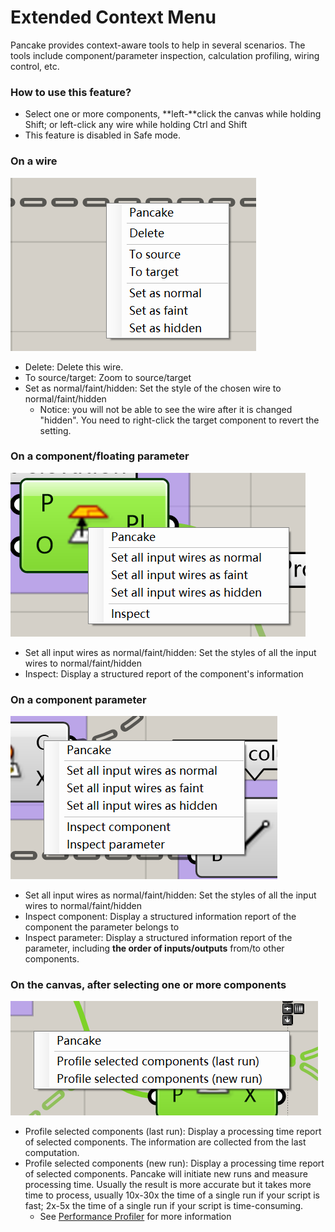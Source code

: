 # Extended Context Menu

Pancake provides context-aware tools to help in several scenarios. The tools include component/parameter inspection, calculation profiling, wiring control, etc.

### How to use this feature?

* Select one or more components, **left-**click the canvas while holding Shift; or left-click any wire while holding Ctrl and Shift
* This feature is disabled in Safe mode.

### On a wire

![](../.gitbook/assets/image%20%283%29.png)

* Delete: Delete this wire.
* To source/target: Zoom to source/target
* Set as normal/faint/hidden: Set the style of the chosen wire to normal/faint/hidden
  * Notice: you will not be able to see the wire after it is changed "hidden". You need to right-click the target component to revert the setting.

### On a component/floating parameter

![](../.gitbook/assets/image%20%282%29.png)

* Set all input wires as normal/faint/hidden: Set the styles of all the input wires to normal/faint/hidden
* Inspect: Display a structured report of the component's information

### On a component parameter

![](../.gitbook/assets/image%20%284%29.png)

* Set all input wires as normal/faint/hidden: Set the styles of all the input wires to normal/faint/hidden
* Inspect component: Display a structured information report of the component the parameter belongs to
* Inspect parameter: Display a structured information report of the parameter, including **the order of inputs/outputs** from/to other components.

### On the canvas, after selecting one or more components

![](../.gitbook/assets/image%20%281%29.png)

* Profile selected components \(last run\): Display a processing time report of selected components. The information are collected from the last computation.
* Profile selected components \(new run\): Display a processing time report of selected components. Pancake will initiate new runs and measure processing time. Usually the result is more accurate but it takes more time to process, usually 10x-30x the time of a single run if your script is fast; 2x-5x the time of a single run if your script is time-consuming.
  * See [Performance Profiler](performance-profiler.md) for more information

